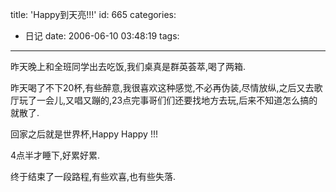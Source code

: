 title: 'Happy到天亮!!!'
id: 665
categories:
  - 日记
date: 2006-06-10 03:48:19
tags:
---

昨天晚上和全班同学出去吃饭,我们桌真是群英荟萃,喝了两箱.

昨天喝了不下20杯,有些醉意,我很喜欢这种感觉,不必再伪装,尽情放纵,之后又去歌厅玩了一会儿,又唱又蹦的,23点完事哥们们还要找地方去玩,后来不知道怎么搞的就散了.

回家之后就是世界杯,Happy Happy !!!

4点半才睡下,好累好累.

终于结束了一段路程,有些欢喜,也有些失落.